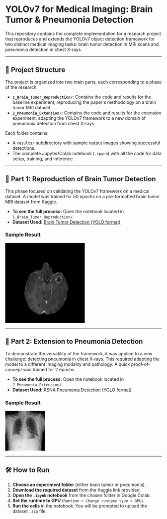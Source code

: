 # YOLOv7 for Medical Imaging: Brain Tumor & Pneumonia Detection

This repository contains the complete implementation for a research project that reproduces and extends the YOLOv7 object detection framework for two distinct medical imaging tasks: brain tumor detection in MRI scans and pneumonia detection in chest X-rays.

***

## 📂 Project Structure

The project is organized into two main parts, each corresponding to a phase of the research:

* **`1_Brain_Tumor_Reproduction/`**: Contains the code and results for the baseline experiment, reproducing the paper's methodology on a brain tumor MRI dataset.
* **`2_Pneumonia_Extension/`**: Contains the code and results for the extension experiment, adapting the YOLOv7 framework to a new domain of pneumonia detection from chest X-rays.

Each folder contains:
* A `results/` subdirectory with sample output images showing successful detections.
* The complete Jupyter/Colab notebook (`.ipynb`) with all the code for data setup, training, and inference.

***

## 🚀 Part 1: Reproduction of Brain Tumor Detection

This phase focused on validating the YOLOv7 framework on a medical dataset. A model was trained for 50 epochs on a pre-formatted brain tumor MRI dataset from Kaggle.

* **To see the full process:** Open the notebook located in `1_Brain_Tumor_Reproduction/`.
* **Dataset Used:** [Brain Tumor Detection (YOLO format)](https://www.kaggle.com/datasets/davidbroberts/brain-tumor-object-detection-datasets)

### Sample Result
![Brain Tumor Detection Result](1_Brain_Tumor_Reproduction/results/brain_tumor_result1.jpg)

***

## 🔬 Part 2: Extension to Pneumonia Detection

To demonstrate the versatility of the framework, it was applied to a new challenge: detecting pneumonia in chest X-rays. This required adapting the model to a different imaging modality and pathology. A quick proof-of-concept was trained for 2 epochs.

* **To see the full process:** Open the notebook located in `2_Pneumonia_Extension/`.
* **Dataset Used:** [RSNA Pneumonia Detection (YOLO format)](https://www.kaggle.com/datasets/volodymyrmakhotilo/rsna-pneumonia-detection-challenge-yolo)

### Sample Result
![Pneumonia Detection Result](2_Pneumonia_Extension/results/pneumonia_result1.jpg)

***

## 🛠️ How to Run

1.  **Choose an experiment folder** (either brain tumor or pneumonia).
2.  **Download the required dataset** from the Kaggle link provided.
3.  **Open the `.ipynb` notebook** from the chosen folder in Google Colab.
4.  **Set the runtime to GPU** (`Runtime > Change runtime type > GPU`).
5.  **Run the cells** in the notebook. You will be prompted to upload the dataset `.zip` file.
